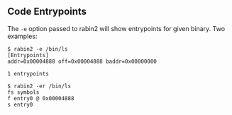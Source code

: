 ## Code Entrypoints

The `-e` option passed to rabin2 will show entrypoints for given binary. Two examples:

    $ rabin2 -e /bin/ls
    [Entrypoints]
    addr=0x00004888 off=0x00004888 baddr=0x00000000

    1 entrypoints

    $ rabin2 -er /bin/ls
    fs symbols
    f entry0 @ 0x00004888
    s entry0

